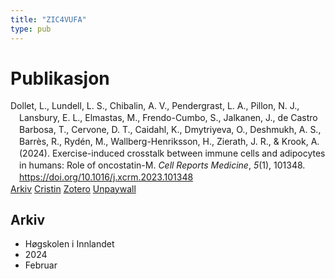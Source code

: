 ```yaml
---
title: "ZIC4VUFA"
type: pub
---
```

<h1>Publikasjon</h1>
<article id="csl-bib-container-ZIC4VUFA" class="csl-bib-container">
  <div class="csl-bib-body" style="line-height: 1.35; padding-left: 1em; text-indent:-1em;">
  <div class="csl-entry">Dollet, L., Lundell, L. S., Chibalin, A. V., Pendergrast, L. A., Pillon, N. J., Lansbury, E. L., Elmastas, M., Frendo-Cumbo, S., Jalkanen, J., de Castro Barbosa, T., Cervone, D. T., Caidahl, K., Dmytriyeva, O., Deshmukh, A. S., Barr&#xE8;s, R., Ryd&#xE9;n, M., Wallberg-Henriksson, H., Zierath, J. R., &amp; Krook, A. (2024). Exercise-induced crosstalk between immune cells and adipocytes in humans: Role of oncostatin-M. <i>Cell Reports Medicine</i>, <i>5</i>(1), 101348. <a href="https://doi.org/10.1016/j.xcrm.2023.101348">https://doi.org/10.1016/j.xcrm.2023.101348</a></div>
</div>
  <div class="csl-bib-buttons">
    <a href="#taxonomy-article-ZIC4VUFA" class="csl-bib-button">Arkiv</a>
    <a href="https://app.cristin.no/results/show.jsf?id=2246211" alt="Cristin URL" class="csl-bib-button">Cristin</a>
    <a href="http://zotero.org/groups/5402882/items/ZIC4VUFA" alt="Zotero URL" class="csl-bib-button">Zotero</a>
    <a href="http://www.cell.com/article/S2666379123005657/pdf" class="csl-bib-button">Unpaywall</a>
  </div>
  <div id="csl-bib-meta-container-ZIC4VUFA"></div>
</article>
<div id="csl-bib-meta-ZIC4VUFA" class="csl-bib-meta">
  <article id="taxonomy-article-ZIC4VUFA" class="taxonomy-article">
    <h1>Arkiv</h1>
    <ul>
      <li>Høgskolen i Innlandet</li>
      <li>2024</li>
      <li>Februar</li>
    </ul>
  </article>
</div>
